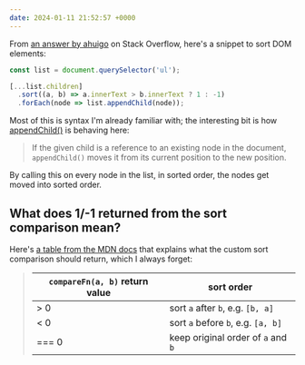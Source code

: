 ```yaml
---
date: 2024-01-11 21:52:57 +0000
---
```

From [an answer by ahuigo][ahuigo] on Stack Overflow, here's a snippet to sort DOM elements:

```javascript
const list = document.querySelector('ul');

[...list.children]
  .sort((a, b) => a.innerText > b.innerText ? 1 : -1)
  .forEach(node => list.appendChild(node));
```

Most of this is syntax I'm already familiar with; the interesting bit is how [appendChild()][appendChild] is behaving here:

> If the given child is a reference to an existing node in the document, `appendChild()` moves it from its current position to the new position.

By calling this on every node in the list, in sorted order, the nodes get moved into sorted order.

## What does 1/-1 returned from the sort comparison mean?

Here's [a table from the MDN docs][sort_comparison] that explains what the custom sort comparison should return, which I always forget:

<blockquote>
  <table>
    <thead>
      <tr>
        <th><code>compareFn(a, b)</code> return value</th>
        <th>sort order</th>
      </tr>
    </thead>
    <tbody>
      <tr>
        <td>&gt; 0</td>
        <td>sort <code>a</code> after <code>b</code>, e.g. <code>[b, a]</code></td>
      </tr>
      <tr>
        <td>&lt; 0</td>
        <td>sort <code>a</code> before <code>b</code>, e.g. <code>[a, b]</code></td>
      </tr>
      <tr>
        <td>=== 0</td>
        <td>keep original order of <code>a</code> and <code>b</code></td>
      </tr>
    </tbody>
  </table>
</blockquote>

[ahuigo]: https://stackoverflow.com/q/282670/1558022
[sort_comparison]: https://developer.mozilla.org/en-US/docs/Web/JavaScript/Reference/Global_Objects/Array/sort
[appendChild]: https://developer.mozilla.org/en-US/docs/Web/API/Node/appendChild
